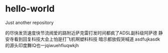 # hello-world
Just another repository



的尽快发货速度快节流阀爱的路附近萨克雷打发时间都疯了ADSL副科级阿萨德
静安寺看到回复科技大会上怕是打飞机啊塑料科技
暗示都放假哭喊道
asdfujkasdk
的源头印度舞IQ也一jqiwuehfiuqwkjh
